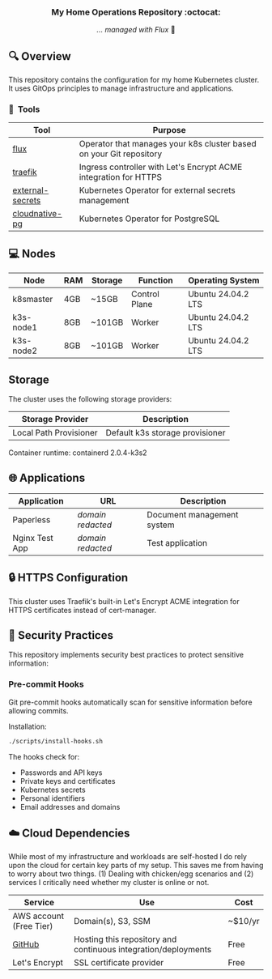 <div align="center">

### My Home Operations Repository :octocat:

_... managed with Flux_ 🤖

</div>

## 🔍 Overview

This repository contains the configuration for my home Kubernetes cluster. It uses GitOps principles to manage infrastructure and applications.

### :wrench:&nbsp; Tools

| Tool                                                               | Purpose                                                             |
|--------------------------------------------------------------------|---------------------------------------------------------------------|
| [flux](https://toolkit.fluxcd.io/)                                 | Operator that manages your k8s cluster based on your Git repository |
| [traefik](https://traefik.io/)                                     | Ingress controller with Let's Encrypt ACME integration for HTTPS    |
| [external-secrets](https://github.com/external-secrets/external-secrets) | Kubernetes Operator for external secrets management |
| [cloudnative-pg](https://github.com/cloudnative-pg/cloudnative-pg) | Kubernetes Operator for PostgreSQL |

## 💻 Nodes
| Node                          | RAM     | Storage            | Function       | Operating System |
|-------------------------------|---------|-------------------|----------------|------------------|
| k8smaster                     | 4GB     | ~15GB             | Control Plane  | Ubuntu 24.04.2 LTS |
| k3s-node1                     | 8GB     | ~101GB            | Worker         | Ubuntu 24.04.2 LTS |
| k3s-node2                     | 8GB     | ~101GB            | Worker         | Ubuntu 24.04.2 LTS |

## Storage
The cluster uses the following storage providers:

| Storage Provider       | Description                                    |
|------------------------|------------------------------------------------|
| Local Path Provisioner | Default k3s storage provisioner                |

Container runtime: containerd 2.0.4-k3s2

## 🌐 Applications

| Application                    | URL                                       | Description                                 |
|--------------------------------|-------------------------------------------|---------------------------------------------|
| Paperless                      | *domain redacted*                          | Document management system                 |
| Nginx Test App                 | *domain redacted*                          | Test application                           |

## 🔒 HTTPS Configuration

This cluster uses Traefik's built-in Let's Encrypt ACME integration for HTTPS certificates instead of cert-manager.

## 🔐 Security Practices

This repository implements security best practices to protect sensitive information:

### Pre-commit Hooks

Git pre-commit hooks automatically scan for sensitive information before allowing commits.

Installation:
```bash
./scripts/install-hooks.sh
```

The hooks check for:
- Passwords and API keys
- Private keys and certificates
- Kubernetes secrets
- Personal identifiers
- Email addresses and domains

## ☁️ Cloud Dependencies

While most of my infrastructure and workloads are self-hosted I do rely upon the cloud for certain key parts of my setup. This saves me from having to worry about two things. (1) Dealing with chicken/egg scenarios and (2) services I critically need whether my cluster is online or not.

| Service                       | Use                                                            | Cost    |
|-------------------------------|----------------------------------------------------------------|---------|
| AWS account (Free Tier)       | Domain(s), S3, SSM                                             | ~$10/yr |
| [GitHub](https://github.com/) | Hosting this repository and continuous integration/deployments | Free    |
| Let's Encrypt                 | SSL certificate provider                                       | Free    |
